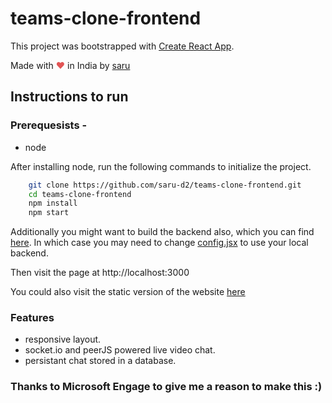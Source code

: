 # teams-clone-frontend

This project was bootstrapped with [Create React App](https://github.com/facebook/create-react-app).

Made with <span style="color: #e25555;">&hearts;</span> in India by [saru](https://github.com/saru-d2)

## Instructions to run

### Prerequesists -

- node

After installing node, run the following commands to initialize the project.

```bash
    git clone https://github.com/saru-d2/teams-clone-frontend.git
    cd teams-clone-frontend
    npm install
    npm start
```

Additionally you might want to build the backend also, which you can find [here](https://github.com/saru-d2/teams-clone-backend). In which case you may need to change [config.jsx](src/config.js) to use your local backend.

Then visit the page at http://localhost:3000

You could also visit the static version of the website [here](https://saru-d2.github.io/react-clone-frontend)

### Features

- responsive layout.
- socket.io and peerJS powered live video chat.
- persistant chat stored in a database.

### Thanks to Microsoft Engage to give me a reason to make this :)
